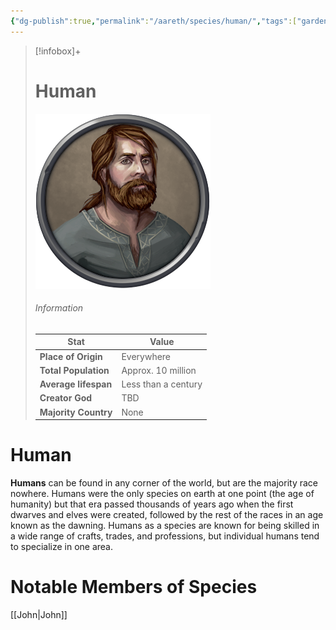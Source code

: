 ```yaml
---
{"dg-publish":true,"permalink":"/aareth/species/human/","tags":["gardenEntry"]}
---
```



> [!infobox]+
> # Human
> ![human.png|250](/img/user/media/human.png)
> ###### Information
> | Stat | Value |
> | ---- | ---- |
> | **Place of Origin** | Everywhere |
> | **Total Population** | Approx. 10 million |
> | **Average lifespan** | Less than a century |
> | **Creator God** | TBD |
> | **Majority Country** | None |
# Human
**Humans** can be found in any corner of the world, but are the majority race nowhere. Humans were the only species on earth at one point (the age of humanity) but that era passed thousands of years ago when the first dwarves and elves were created, followed by the rest of the races in an age known as the dawning. Humans as a species are known for being skilled in a wide range of crafts, trades, and professions, but individual humans tend to specialize in one area.

# Notable Members of Species
[[John\|John]]